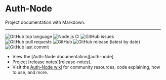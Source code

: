 # Auth-Node

Project documentation with Markdown.

---

![GitHub top language](https://img.shields.io/github/languages/top/luizsfer/auth-node?style=flat-square)
![Node.js CI](https://github.com/luizsfer/auth-node/workflows/Node.js%20CI/badge.svg?branch=master)
![GitHub issues](https://img.shields.io/github/issues/luizsfer/auth-node?style=flat-square)
![GitHub pull requests](https://img.shields.io/github/issues-pr/luizsfer/auth-node?style=flat-square)
![GitHub](https://img.shields.io/github/license/luizsfer/auth-node?style=flat-square)
![GitHub release (latest by date)](https://img.shields.io/github/v/release/luizsfer/auth-node?style=flat-square)
![GitHub last commit](https://img.shields.io/github/last-commit/luizsfer/auth-node?style=flat-square)

- View the [Auth-Node documentation][auth-node].
- Project [release notes][release-notes].
- Visit the [Auth-Node wiki](https://github.com/luizsfer/auth-node/wiki) for community
  resources, code explaining, how to use, and more.
